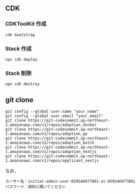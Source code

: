 ## CDK

### CDKToolKit 作成

```
cdk bootstrap
```

### Stack 作成

```
npx cdk deploy
```

### Stack 削除

```
npx cdk destroy
```

## git clone

```
git config --global user.name "your_name"
git config --global user.email "your_email"
git clone https://git-codecommit.ap-northeast-1.amazonaws.com/v1/repos/adoption_docker
git clone https://git-codecommit.ap-northeast-1.amazonaws.com/v1/repos/adoption_go
git clone https://git-codecommit.ap-northeast-1.amazonaws.com/v1/repos/adoption_batch
git clone https://git-codecommit.ap-northeast-1.amazonaws.com/v1/repos/adoption_nextjs
git clone https://git-codecommit.ap-northeast-1.amazonaws.com/v1/repos/applicant_nextjs
```

なお、

```
ユーザー名：initial-admin-user-859546977801-at-859546977801
パスワード：個別に聞いてください
```
